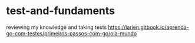 # test-and-fundaments

reviewing my knowledge and taking tests
https://larien.gitbook.io/aprenda-go-com-testes/primeiros-passos-com-go/ola-mundo

